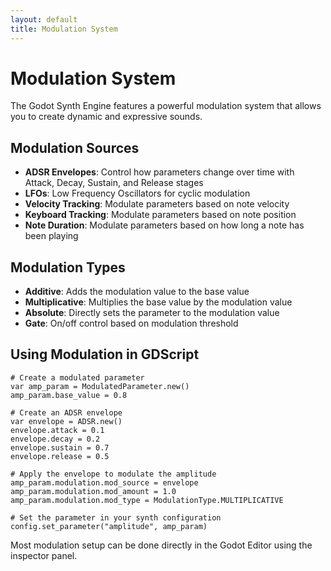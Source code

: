 ```yaml
---
layout: default
title: Modulation System
---
```


# Modulation System

The Godot Synth Engine features a powerful modulation system that allows you to create dynamic and expressive sounds.

## Modulation Sources

- **ADSR Envelopes**: Control how parameters change over time with Attack, Decay, Sustain, and Release stages
- **LFOs**: Low Frequency Oscillators for cyclic modulation
- **Velocity Tracking**: Modulate parameters based on note velocity
- **Keyboard Tracking**: Modulate parameters based on note position
- **Note Duration**: Modulate parameters based on how long a note has been playing

## Modulation Types

- **Additive**: Adds the modulation value to the base value
- **Multiplicative**: Multiplies the base value by the modulation value
- **Absolute**: Directly sets the parameter to the modulation value
- **Gate**: On/off control based on modulation threshold

## Using Modulation in GDScript

```gdscript
# Create a modulated parameter
var amp_param = ModulatedParameter.new()
amp_param.base_value = 0.8

# Create an ADSR envelope
var envelope = ADSR.new()
envelope.attack = 0.1
envelope.decay = 0.2
envelope.sustain = 0.7
envelope.release = 0.5

# Apply the envelope to modulate the amplitude
amp_param.modulation.mod_source = envelope
amp_param.modulation.mod_amount = 1.0
amp_param.modulation.mod_type = ModulationType.MULTIPLICATIVE

# Set the parameter in your synth configuration
config.set_parameter("amplitude", amp_param)
```

Most modulation setup can be done directly in the Godot Editor using the inspector panel.

